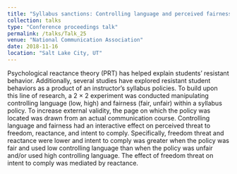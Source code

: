 ```yaml
---
title: "Syllabus sanctions: Controlling language and perceived fairness as antecedents to students’ psychological reactance and intent to comply"
collection: talks
type: "Conference proceedings talk"
permalink: /talks/Talk_25
venue: "National Communication Association"
date: 2018-11-16
location: "Salt Lake City, UT"
---
```


Psychological reactance theory (PRT) has helped explain students’ resistant behavior. Additionally, several studies have explored resistant student behaviors as a product of an instructor’s syllabus policies. To build upon this line of research, a 2 × 2 experiment was conducted manipulating controlling language (low, high) and fairness (fair, unfair) within a syllabus policy. To increase external validity, the page on which the policy was located was drawn from an actual communication course. Controlling language and fairness had an interactive effect on perceived threat to freedom, reactance, and intent to comply. Specifically, freedom threat and reactance were lower and intent to comply was greater when the policy was fair and used low controlling language than when the policy was unfair and/or used high controlling language. The effect of freedom threat on intent to comply was mediated by reactance.
